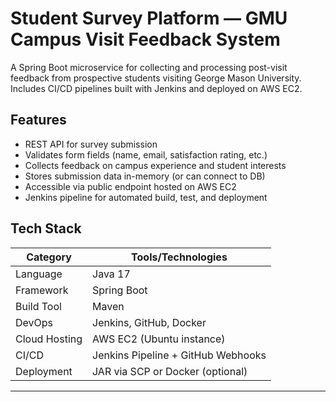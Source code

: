 # Student Survey Platform — GMU Campus Visit Feedback System

A Spring Boot microservice for collecting and processing post-visit feedback from prospective students visiting George Mason University.  
Includes CI/CD pipelines built with Jenkins and deployed on AWS EC2.


## Features
- REST API for survey submission
- Validates form fields (name, email, satisfaction rating, etc.)
- Collects feedback on campus experience and student interests
- Stores submission data in-memory (or can connect to DB)
- Accessible via public endpoint hosted on AWS EC2
- Jenkins pipeline for automated build, test, and deployment

## Tech Stack
| Category      | Tools/Technologies            |
|---------------|-------------------------------|
| Language      | Java 17                       |
| Framework     | Spring Boot                   |
| Build Tool    | Maven                         |
| DevOps        | Jenkins, GitHub, Docker       |
| Cloud Hosting | AWS EC2 (Ubuntu instance)     |
| CI/CD         | Jenkins Pipeline + GitHub Webhooks |
| Deployment    | JAR via SCP or Docker (optional) |

---
